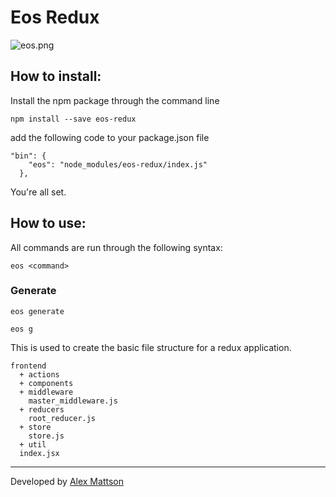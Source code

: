 # Eos Redux

![eos.png](https://s10.postimg.org/7hfcpvwpl/eos.png)


## How to install:

Install the npm package through the command line

```
npm install --save eos-redux
```
add the following code to your package.json file
```
"bin": {
    "eos": "node_modules/eos-redux/index.js"
  },
```
You're all set.

## How to use:

All commands are run through the following syntax:
```
eos <command>
```

### Generate

```
eos generate
```

```
eos g
```
This is used to create the basic file structure for a redux application.

```
frontend
  + actions
  + components
  + middleware
  	master_middleware.js
  + reducers
  	root_reducer.js
  + store
  	store.js
  + util
  index.jsx
```

---
Developed by [Alex Mattson](http://www.alexmattson.com)
